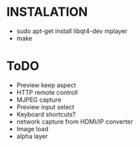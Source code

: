 # INSTALATION
* sudo apt-get install libqt4-dev mplayer
* make

# ToDO
* Preview keep aspect
* HTTP remote controll
* MJPEG capture
* Preview input select
* Keyboard shortcuts?
* network capture from HDMI/IP converter
* Image load
* alpha layer
